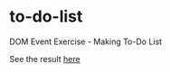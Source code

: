 # to-do-list
DOM Event Exercise - Making To-Do List

See the result [here](https://an1rudh-s.github.io/to-do-list/ )
